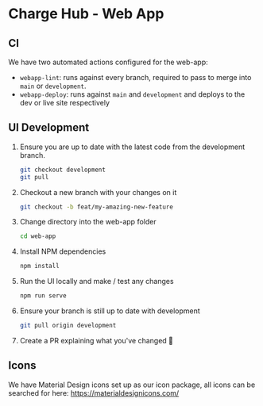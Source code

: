 # Charge Hub - Web App

## CI

We have two automated actions configured for the web-app:

-   `webapp-lint`: runs against every branch, required to pass to merge into `main` or `development`.
-   `webapp-deploy`: runs against `main` and `development` and deploys to the dev or live site respectively

## UI Development

1. Ensure you are up to date with the latest code from the development branch.

    ```bash
    git checkout development
    git pull
    ```

1. Checkout a new branch with your changes on it

    ```bash
    git checkout -b feat/my-amazing-new-feature
    ```

1. Change directory into the web-app folder

    ```bash
    cd web-app
    ```

1. Install NPM dependencies

    ```bash
    npm install
    ```

1. Run the UI locally and make / test any changes

    ```bash
    npm run serve
    ```

1. Ensure your branch is still up to date with development

    ```bash
    git pull origin development
    ```

1. Create a PR explaining what you've changed 🦸

## Icons

We have Material Design icons set up as our icon package, all icons can be searched for here:
https://materialdesignicons.com/
